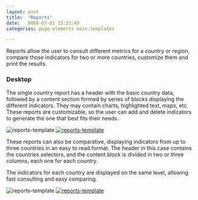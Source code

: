```yaml
---
layout: post
title:  "Reports"
date:   0008-07-01 12:23:49
categories: page-elements main-templates

---
```

Reports allow the user to consult different metrics for a country or region, compare those indicators for two or more countries, customize them and print the results.

### Desktop

The single country report has a header with the basic country data, followed by a content section formed by series of blocks displaying the different indicators. They may contain charts, highlighted text, maps, etc. These reports are customizable, so the user can add and delete indicators to generate the one that best fits their needs.

<div class="gallery">
  <img src="/gfw-style-guides/images/posts/main-templates/reports/07-01-report-single-desktop.png" alt="reports-template">

  <a href="/gfw-style-guides/images/posts/main-templates/reports/07-03-report-single-desktop-full.jpg">
    <img src="/gfw-style-guides/images/posts/main-templates/reports/07-02-report-single-desktop.png" alt="reports-template">
  </a>
</div>

These reports can also be comparative, displaying indicators from up to three countries in an easy to read format. The header in this case contains the countries selectors, and the content block is divided in two or three columns, each one for each country.

The indicators for each country are displayed on the same level, allowing fast consulting and easy comparing.

<div class="gallery">
  <img src="/gfw-style-guides/images/posts/main-templates/reports/07-03-report-compare-desktop.png" alt="reports-template">
  <a href="/gfw-style-guides/images/posts/main-templates/reports/07-03-notification-desktop-full.jpg">
    <img src="/gfw-style-guides/images/posts/main-templates/reports/07-04-report-compare-desktop.png" alt="reports-template">
  </a>
</div>
